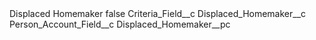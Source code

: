 <?xml version="1.0" encoding="UTF-8"?>
<CustomMetadata xmlns="http://soap.sforce.com/2006/04/metadata" xmlns:xsi="http://www.w3.org/2001/XMLSchema-instance" xmlns:xsd="http://www.w3.org/2001/XMLSchema">
    <label>Displaced Homemaker</label>
    <protected>false</protected>
    <values>
        <field>Criteria_Field__c</field>
        <value xsi:type="xsd:string">Displaced_Homemaker__c</value>
    </values>
    <values>
        <field>Person_Account_Field__c</field>
        <value xsi:type="xsd:string">Displaced_Homemaker__pc</value>
    </values>
</CustomMetadata>
